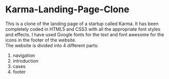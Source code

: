 Karma-Landing-Page-Clone
========================
This is a clone of the landing page of a startup called Karma. 
It has been completely coded in HTML5 and CSS3 with all the appropriate font styles and effects.
I have used Google fonts for the text and font awesome for the icons in the footer of the website.  
The website is divided into 4 different parts:
1. navigation 
2. introduction
3. cases
4. footer

